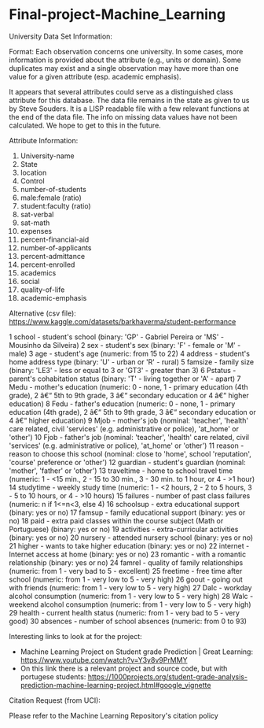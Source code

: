 # Final-project-Machine_Learning

University Data Set Information:

Format: Each observation concerns one university. In some cases, more information is provided about the attribute (e.g., units or domain). Some duplicates may exist and a single observation may have more than one value for a given attribute (esp. academic emphasis). 

It appears that several attributes could serve as a distinguished class attribute for this database. The data file remains in the state as given to us by Steve Souders. It is a LISP readable file with a few relevant functions at the end of the data file. The info on missing data values have not been calculated. We hope to get to this in the future.


Attribute Information:

1. University-name 
2. State 
3. location 
4. Control 
5. number-of-students 
6. male:female (ratio) 
7. student:faculty (ratio) 
8. sat-verbal 
9. sat-math 
10. expenses 
11. percent-financial-aid 
12. number-of-applicants 
13. percent-admittance 
14. percent-enrolled 
15. academics 
16. social 
17. quality-of-life 
18. academic-emphasis 


Alternative (csv file): https://www.kaggle.com/datasets/barkhaverma/student-performance 

1 school - student's school (binary: 'GP' - Gabriel Pereira or 'MS' - Mousinho da Silveira)
2 sex - student's sex (binary: 'F' - female or 'M' - male)
3 age - student's age (numeric: from 15 to 22)
4 address - student's home address type (binary: 'U' - urban or 'R' - rural)
5 famsize - family size (binary: 'LE3' - less or equal to 3 or 'GT3' - greater than 3)
6 Pstatus - parent's cohabitation status (binary: 'T' - living together or 'A' - apart)
7 Medu - mother's education (numeric: 0 - none, 1 - primary education (4th grade), 2 â€“ 5th to 9th grade, 3 â€“ secondary education or 4 â€“ higher education)
8 Fedu - father's education (numeric: 0 - none, 1 - primary education (4th grade), 2 â€“ 5th to 9th grade, 3 â€“ secondary education or 4 â€“ higher education)
9 Mjob - mother's job (nominal: 'teacher', 'health' care related, civil 'services' (e.g. administrative or police), 'at_home' or 'other')
10 Fjob - father's job (nominal: 'teacher', 'health' care related, civil 'services' (e.g. administrative or police), 'at_home' or 'other')
11 reason - reason to choose this school (nominal: close to 'home', school 'reputation', 'course' preference or 'other')
12 guardian - student's guardian (nominal: 'mother', 'father' or 'other')
13 traveltime - home to school travel time (numeric: 1 - <15 min., 2 - 15 to 30 min., 3 - 30 min. to 1 hour, or 4 - >1 hour)
14 studytime - weekly study time (numeric: 1 - <2 hours, 2 - 2 to 5 hours, 3 - 5 to 10 hours, or 4 - >10 hours)
15 failures - number of past class failures (numeric: n if 1<=n<3, else 4)
16 schoolsup - extra educational support (binary: yes or no)
17 famsup - family educational support (binary: yes or no)
18 paid - extra paid classes within the course subject (Math or Portuguese) (binary: yes or no)
19 activities - extra-curricular activities (binary: yes or no)
20 nursery - attended nursery school (binary: yes or no)
21 higher - wants to take higher education (binary: yes or no)
22 internet - Internet access at home (binary: yes or no)
23 romantic - with a romantic relationship (binary: yes or no)
24 famrel - quality of family relationships (numeric: from 1 - very bad to 5 - excellent)
25 freetime - free time after school (numeric: from 1 - very low to 5 - very high)
26 goout - going out with friends (numeric: from 1 - very low to 5 - very high)
27 Dalc - workday alcohol consumption (numeric: from 1 - very low to 5 - very high)
28 Walc - weekend alcohol consumption (numeric: from 1 - very low to 5 - very high)
29 health - current health status (numeric: from 1 - very bad to 5 - very good)
30 absences - number of school absences (numeric: from 0 to 93)



Interesting links to look at for the project:

- Machine Learning Project on Student grade Prediction | Great Learning: https://www.youtube.com/watch?v=Y3y8v9PrMMY
- On this link there is a relevant project and source code, but with portugese students: https://1000projects.org/student-grade-analysis-prediction-machine-learning-project.html#google_vignette



Citation Request (from UCI):

Please refer to the Machine Learning Repository's citation policy
